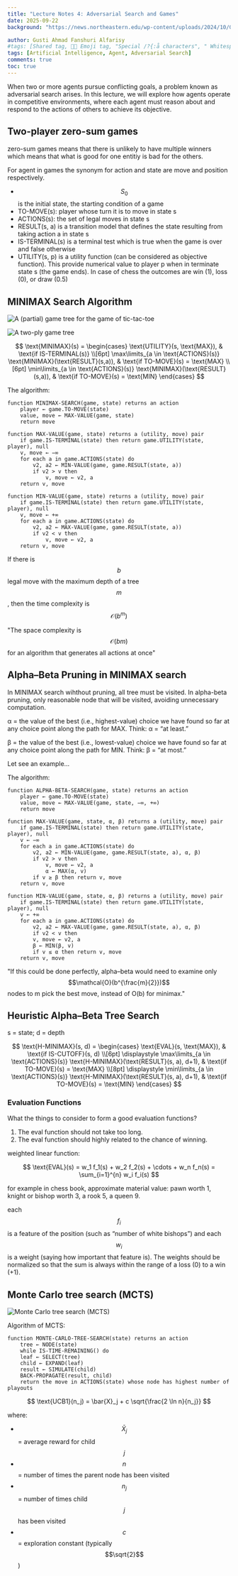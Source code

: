 ```yaml
---
title: "Lecture Notes 4: Adversarial Search and Games"
date: 2025-09-22
background: "https://news.northeastern.edu/wp-content/uploads/2024/10/Game-AI-1400x933-1.jpg"

author: Gusti Ahmad Fanshuri Alfarisy
#tags: [Shared tag, 👩‍🔬 Emoji tag, "Special /?{:å characters", " Whitespace before and after "]
tags: [Artificial Intelligence, Agent, Adversarial Search]
comments: true
toc: true
---
```


When two or more agents pursue conflicting goals, a problem known as adversarial search arises. In this lecture, we will explore how agents operate in competitive environments, where each agent must reason about and respond to the actions of others to achieve its objective.

## Two-player zero-sum games

zero-sum games means that there is unlikely to have multiple winners which means that what is good for one entitiy is bad for the others. 

For agent in games the synonym for action and state are move and position respectively.

* $$S_0$$ is the initial state, the starting condition of a game
* TO-MOVE(s): player whose turn it is to move in state s
* ACTIONS(s): the set of legal moves in state s
* RESULT(s, a) is a transition model that defines the state resulting from taking action a in state s
* IS-TERMINAL(s) is a terminal test which is true when the game is over and false otherwise
* UTILITY(s, p) is a utility function (can be considered as objective function). This provide numerical value to player p when in terminate state s (the game ends). In case of chess the outcomes are win (1), loss (0), or draw (0.5)


## MINIMAX Search Algorithm

![A (partial) game tree for the game of tic-tac-toe](/assets/theme/images/posts/tictactoe_search.png)

![A two-ply game tree](/assets/theme/images/posts/two_ply_tree.png)

$$
\text{MINIMAX}(s) =
\begin{cases}
\text{UTILITY}(s, \text{MAX}), & \text{if IS-TERMINAL(s)} \\[6pt]
\max\limits_{a \in \text{ACTIONS}(s)} \text{MINIMAX}(\text{RESULT}(s,a)), & \text{if TO-MOVE}(s) = \text{MAX} \\[6pt]
\min\limits_{a \in \text{ACTIONS}(s)} \text{MINIMAX}(\text{RESULT}(s,a)), & \text{if TO-MOVE}(s) = \text{MIN}
\end{cases}
$$

The algorithm:

```
function MINIMAX-SEARCH(game, state) returns an action
    player ← game.TO-MOVE(state)
    value, move ← MAX-VALUE(game, state)
    return move

function MAX-VALUE(game, state) returns a (utility, move) pair
    if game.IS-TERMINAL(state) then return game.UTILITY(state, player), null
    v, move ← −∞
    for each a in game.ACTIONS(state) do
        v2, a2 ← MIN-VALUE(game, game.RESULT(state, a))
        if v2 > v then
            v, move ← v2, a
    return v, move

function MIN-VALUE(game, state) returns a (utility, move) pair
    if game.IS-TERMINAL(state) then return game.UTILITY(state, player), null
    v, move ← +∞
    for each a in game.ACTIONS(state) do
        v2, a2 ← MAX-VALUE(game, game.RESULT(state, a))
        if v2 < v then
            v, move ← v2, a
    return v, move
```

If there is $$b$$ legal move with the maximum depth of a tree $$m$$, then the time complexity is $$\mathcal{O}(b^m)$$

"The space complexity is $$\mathcal{O}(bm)$$ for an algorithm that generates all actions at once"

## Alpha–Beta Pruning in MINIMAX search

In MINIMAX search wihthout pruning, all tree must be visited. In alpha-beta pruning, only reasonable node that will be visited, avoiding unnecessary computation.

α = the value of the best (i.e., highest-value) choice we have found so far at any choice point along the path for MAX. Think: α = “at least.”

β = the value of the best (i.e., lowest-value) choice we have found so far at any choice point along the path for MIN. Think: β = “at most.”

Let see an example...

The algorithm:

```
function ALPHA-BETA-SEARCH(game, state) returns an action
    player ← game.TO-MOVE(state)
    value, move ← MAX-VALUE(game, state, −∞, +∞)
    return move

function MAX-VALUE(game, state, α, β) returns a (utility, move) pair
    if game.IS-TERMINAL(state) then return game.UTILITY(state, player), null
    v ← −∞
    for each a in game.ACTIONS(state) do
        v2, a2 ← MIN-VALUE(game, game.RESULT(state, a), α, β)
        if v2 > v then
            v, move ← v2, a
            α ← MAX(α, v)
        if v ≥ β then return v, move
    return v, move

function MIN-VALUE(game, state, α, β) returns a (utility, move) pair
    if game.IS-TERMINAL(state) then return game.UTILITY(state, player), null
    v ← +∞
    for each a in game.ACTIONS(state) do
        v2, a2 ← MAX-VALUE(game, game.RESULT(state, a), α, β)
        if v2 < v then
        v, move ← v2, a
        β ← MIN(β, v)
        if v ≤ α then return v, move
    return v, move
```

"If this could be done perfectly, alpha–beta would need to examine only $$\mathcal{O}(b^{\frac{m}{2}})$$ nodes to m pick the best move, instead of O(b) for minimax."

## Heuristic Alpha–Beta Tree Search

s = state; d = depth

$$
\text{H-MINIMAX}(s, d) =
\begin{cases}
\text{EVAL}(s, \text{MAX}), & \text{if IS-CUTOFF}(s, d) \\[6pt]
\displaystyle \max\limits_{a \in \text{ACTIONS}(s)} 
\text{H-MINIMAX}(\text{RESULT}(s, a), d+1), 
& \text{if TO-MOVE}(s) = \text{MAX} \\[8pt]
\displaystyle \min\limits_{a \in \text{ACTIONS}(s)} 
\text{H-MINIMAX}(\text{RESULT}(s, a), d+1), 
& \text{if TO-MOVE}(s) = \text{MIN}
\end{cases}
$$

### Evaluation Functions

What the things to consider to form a good evaluation functions?

1. The eval function should not take too long.
2. The eval function should highly related to the chance of winning.

weighted linear function:

$$
\text{EVAL}(s) = w_1 f_1(s) + w_2 f_2(s) + \cdots + w_n f_n(s) 
= \sum_{i=1}^{n} w_i f_i(s)
$$

for example in chess book, approximate material value: pawn worth 1, knight or bishop worth 3, a rook 5, a queen 9.

each $$f_i$$ is a feature of the position (such as “number of white bishops”) and each $$w_i$$ is a weight (saying how important that feature is). The weights should be normalized so that the sum is always within the range of a loss (0) to a win (+1).

## Monte Carlo tree search (MCTS)

![Monte Carlo tree search (MCTS)](/assets/theme/images/posts/mcts.png)

Algorithm of MCTS:

```
function MONTE-CARLO-TREE-SEARCH(state) returns an action
    tree ← NODE(state)
    while IS-TIME-REMAINING() do
    leaf ← SELECT(tree)
    child ← EXPAND(leaf)
    result ← SIMULATE(child)
    BACK-PROPAGATE(result, child)
    return the move in ACTIONS(state) whose node has highest number of playouts
```

$$
\text{UCB1}(n_j) = 
\bar{X}_j + c \sqrt{\frac{2 \ln n}{n_j}}
$$

where:

- $$\bar{X}_j$$ = average reward for child $$j$$  
- $$n$$ = number of times the parent node has been visited  
- $$n_j$$ = number of times child $$j$$ has been visited  
- $$c$$ = exploration constant (typically $$\sqrt{2}$$)
